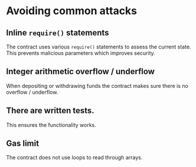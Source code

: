 # Avoiding common attacks

## Inline `require()` statements
The contract uses various `require()` statements to assess the current state. This prevents
malicious parameters which improves security.

## Integer arithmetic overflow / underflow

When depositing or withdrawing funds the contract makes sure there is no overflow / underflow.

## There are written tests. 
This ensures the functionality works.

## Gas limit

The contract does not use loops to read through arrays.
